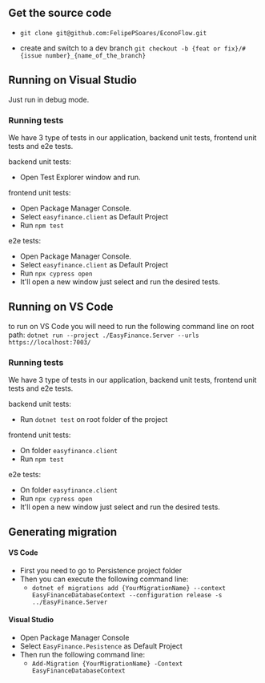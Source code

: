 
## Get the source code

*  `git clone git@github.com:FelipePSoares/EconoFlow.git`

* create and switch to a dev branch `git checkout -b {feat or fix}/#{issue number}_{name_of_the_branch}`

## Running on Visual Studio

Just run in debug mode.

### Running tests
We have 3 type of tests in our application, backend unit tests, frontend unit tests and e2e tests.

backend unit tests:
* Open Test Explorer window and run. 

frontend unit tests:
* Open Package Manager Console.
* Select `easyfinance.client` as Default Project
* Run `npm test`

e2e tests:
* Open Package Manager Console.
* Select `easyfinance.client` as Default Project
* Run `npx cypress open`
* It'll open a new window just select and run the desired tests.

## Running on VS Code

to run on VS Code you will need to run the following command line on root path:
`dotnet run --project ./EasyFinance.Server --urls https://localhost:7003/`

### Running tests
We have 3 type of tests in our application, backend unit tests, frontend unit tests and e2e tests.

backend unit tests:
* Run `dotnet test` on root folder of the project

frontend unit tests:
* On folder `easyfinance.client`
* Run `npm test`

e2e tests:
* On folder `easyfinance.client`
* Run `npx cypress open`
* It'll open a new window just select and run the desired tests.

## Generating migration

#### VS Code

* First you need to go to Persistence project folder
* Then you can execute the following command line:
	* `dotnet ef migrations add {YourMigrationName} --context EasyFinanceDatabaseContext --configuration release -s ../EasyFinance.Server`

#### Visual Studio
* Open Package Manager Console
* Select `EasyFinance.Pesistence` as Default Project
* Then run the following command line:
	* `Add-Migration {YourMigrationName} -Context EasyFinanceDatabaseContext`
